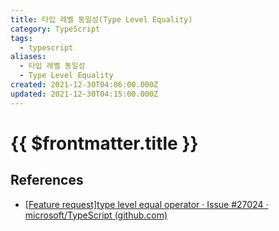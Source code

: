 ```yaml
---
title: 타입 레벨 동일성(Type Level Equality)
category: TypeScript
tags:
  - typescript
aliases:
  - 타입 레벨 동일성
  - Type Level Equality
created: 2021-12-30T04:06:00.000Z
updated: 2021-12-30T04:15:00.000Z
---
```


# {{ $frontmatter.title }}

## References

- [[Feature request]type level equal operator · Issue #27024 · microsoft/TypeScript (github.com)](https://github.com/microsoft/TypeScript/issues/27024#issuecomment-421529650)
